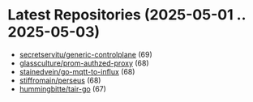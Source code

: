 # Latest Repositories (2025-05-01 .. 2025-05-03)

- [secretservitu/generic-controlplane](https://github.com/secretservitu/generic-controlplane) (69)
- [glassculture/prom-authzed-proxy](https://github.com/glassculture/prom-authzed-proxy) (68)
- [stainedvein/go-mqtt-to-influx](https://github.com/stainedvein/go-mqtt-to-influx) (68)
- [stiffromain/perseus](https://github.com/stiffromain/perseus) (68)
- [hummingbitte/tair-go](https://github.com/hummingbitte/tair-go) (67)
